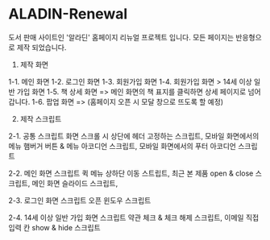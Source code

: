 # ALADIN-Renewal
도서 판매 사이트인 '알라딘' 홈페이지 리뉴얼 프로젝트 입니다.
모든 페이지는 반응형으로 제작 되었습니다.

1. 제작 화면

  1-1. 메인 화면
  1-2. 로그인 화면
  1-3. 회원가입 화면
  1-4. 회원가입 화면 > 14세 이상 일반 가입 화면
  1-5. 책 상세 화면 => 메인 화면의 책 표지를 클릭하면 상세 페이지로 넘어갑니다.
  1-6. 팝업 화면 => (홈페이지 오픈 시 모달 창으로 뜨도록 할 예정)

2. 제작 스크립트

  2-1. 공통 스크립트
  화면 스크롤 시 상단에 헤더 고정하는 스크립트,
  모바일 화면에서의 메뉴 햄버거 버튼 & 메뉴 아코디언 스크립트,
  모바일 화면에서의 푸터 아코디언 스크립트

  2-2. 메인 화면 스크립트
  퀵 메뉴 상하단 이동 스트립트,
  최근 본 제품 open & close 스크립트,
  메인 화면 슬라이드 스크립트,

  2-3. 로그인 화면 스크립트
  오픈 윈도우 스크립트

  2-4. 14세 이상 일반 가입 화면 스크립트
  약관 체크 & 체크 해제 스크립트,
  이메일 직접 입력 칸 show & hide 스크립트


